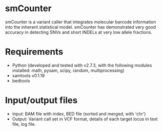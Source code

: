 # smCounter
smCounter is a variant caller that integrates molecular barcode information into the inherent statistical model. smCounter has demonstrated very good accuracy in detecting SNVs and short INDELs at very low allele fractions. 

# Requirements
* Python (developed and tested with v2.7.3, with the following modules installed: math, pysam, scipy, random, multiprocessing) 
* samtools v0.1.19
* bedtools 

# Input/output files
* Input: BAM file with index, BED file (sorted and merged, with 'chr')
* Output: Variant call set in VCF format, details of each target locus in text file, log file.  
